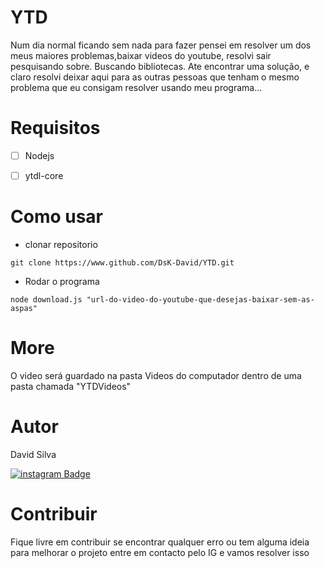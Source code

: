 # YTD #
Num dia normal ficando sem nada para fazer pensei em resolver
um dos meus maiores problemas,baixar videos do youtube, resolvi sair pesquisando sobre.
Buscando bibliotecas.
Ate encontrar uma solução, e claro resolvi deixar aqui para as outras pessoas que tenham o mesmo problema que eu consigam resolver usando meu programa...

# Requisitos #
- [ ] Nodejs

- [ ] ytdl-core

# Como usar #
- clonar repositorio
```
git clone https://www.github.com/DsK-David/YTD.git
```
- Rodar o programa
```
node download.js "url-do-video-do-youtube-que-desejas-baixar-sem-as-aspas"
```

# More #
O video será guardado na pasta Videos do computador dentro de uma pasta chamada "YTDVideos"

# Autor #
David Silva

[![instagram Badge](https://img.shields.io/badge/-Instagram-1ca0f1?style=flat-square&labelColor=1ca0f3&logo=instagram&logoColor=white&link=https://www.instagram.com/n0_0ne__dsk/)](https://www.instagram.com/n0_0ne__dsk/)

# Contribuir #
Fique livre em contribuir se encontrar qualquer erro ou tem alguma ideia para melhorar o projeto entre em contacto pelo IG e vamos resolver isso
